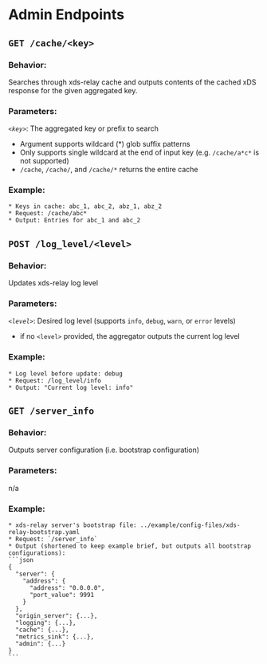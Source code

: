 # Admin Endpoints

## `GET /cache/<key>`
### Behavior: 
Searches through xds-relay cache and outputs contents of the cached xDS response for the given aggregated key.
### Parameters:
*`<key>`*: The aggregated key or prefix to search
  * Argument supports wildcard (*) glob suffix patterns
  * Only supports single wildcard at the end of input key (e.g. `/cache/a*c*` is not supported)
  * `/cache`, `/cache/`, and `/cache/*` returns the entire cache
### Example: 
    * Keys in cache: abc_1, abc_2, abz_1, abz_2
    * Request: /cache/abc*
    * Output: Entries for abc_1 and abc_2

## `POST /log_level/<level>`
### Behavior:
Updates xds-relay log level
### Parameters:
*`<level>`*: Desired log level (supports `info`, `debug`, `warn`, or `error` levels)
* if no `<level>` provided, the aggregator outputs the current log level
### Example: 
    * Log level before update: debug
    * Request: /log_level/info
    * Output: "Current log level: info"

## `GET /server_info`
### Behavior:
Outputs server configuration (i.e. bootstrap configuration)
### Parameters:
n/a
### Example: 
    * xds-relay server's bootstrap file: ../example/config-files/xds-relay-bootstrap.yaml
    * Request: `/server_info`
    * Output (shortened to keep example brief, but outputs all bootstrap configurations): 
    ```json
    {
      "server": {
        "address": {
          "address": "0.0.0.0",
          "port_value": 9991
        }
      },
      "origin_server": {...},
      "logging": {...},
      "cache": {...},
      "metrics_sink": {...},
      "admin": {...}
    }
    ```

    